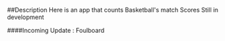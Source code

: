 ##Description
Here is an app that counts Basketball's match Scores
Still in development

####Incoming Update : Foulboard
